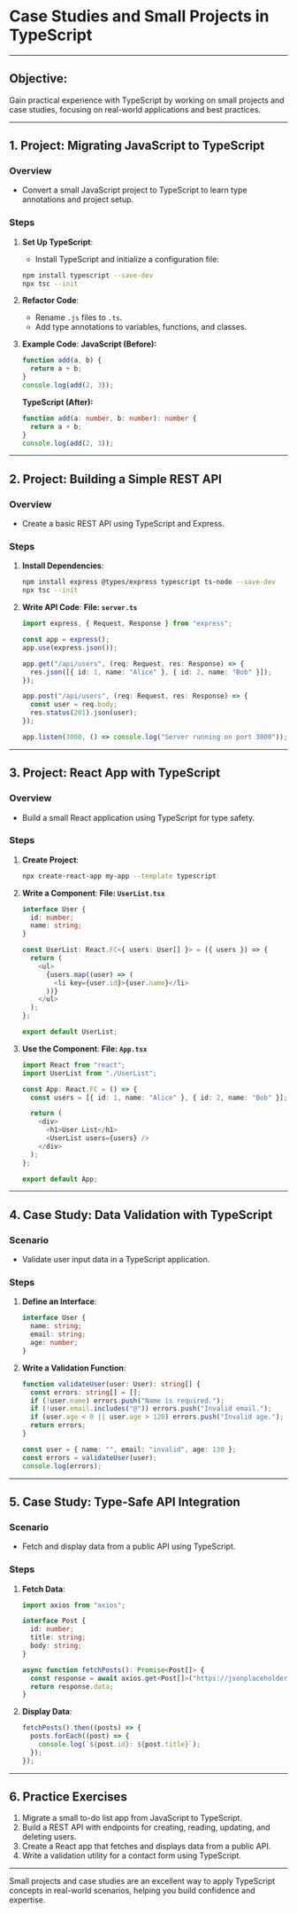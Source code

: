 
# Case Studies and Small Projects in TypeScript

---

## **Objective:**
Gain practical experience with TypeScript by working on small projects and case studies, focusing on real-world applications and best practices.

---

## **1. Project: Migrating JavaScript to TypeScript**
### **Overview**
- Convert a small JavaScript project to TypeScript to learn type annotations and project setup.

### **Steps**
1. **Set Up TypeScript**:
   - Install TypeScript and initialize a configuration file:
   ```bash
   npm install typescript --save-dev
   npx tsc --init
   ```

2. **Refactor Code**:
   - Rename `.js` files to `.ts`.
   - Add type annotations to variables, functions, and classes.

3. **Example Code**:
   **JavaScript (Before):**
   ```javascript
   function add(a, b) {
     return a + b;
   }
   console.log(add(2, 3));
   ```

   **TypeScript (After):**
   ```typescript
   function add(a: number, b: number): number {
     return a + b;
   }
   console.log(add(2, 3));
   ```

---

## **2. Project: Building a Simple REST API**
### **Overview**
- Create a basic REST API using TypeScript and Express.

### **Steps**
1. **Install Dependencies**:
   ```bash
   npm install express @types/express typescript ts-node --save-dev
   npx tsc --init
   ```

2. **Write API Code**:
   **File: `server.ts`**
   ```typescript
   import express, { Request, Response } from "express";

   const app = express();
   app.use(express.json());

   app.get("/api/users", (req: Request, res: Response) => {
     res.json([{ id: 1, name: "Alice" }, { id: 2, name: "Bob" }]);
   });

   app.post("/api/users", (req: Request, res: Response) => {
     const user = req.body;
     res.status(201).json(user);
   });

   app.listen(3000, () => console.log("Server running on port 3000"));
   ```

---

## **3. Project: React App with TypeScript**
### **Overview**
- Build a small React application using TypeScript for type safety.

### **Steps**
1. **Create Project**:
   ```bash
   npx create-react-app my-app --template typescript
   ```

2. **Write a Component**:
   **File: `UserList.tsx`**
   ```typescript
   interface User {
     id: number;
     name: string;
   }

   const UserList: React.FC<{ users: User[] }> = ({ users }) => {
     return (
       <ul>
         {users.map((user) => (
           <li key={user.id}>{user.name}</li>
         ))}
       </ul>
     );
   };

   export default UserList;
   ```

3. **Use the Component**:
   **File: `App.tsx`**
   ```typescript
   import React from "react";
   import UserList from "./UserList";

   const App: React.FC = () => {
     const users = [{ id: 1, name: "Alice" }, { id: 2, name: "Bob" }];

     return (
       <div>
         <h1>User List</h1>
         <UserList users={users} />
       </div>
     );
   };

   export default App;
   ```

---

## **4. Case Study: Data Validation with TypeScript**
### **Scenario**
- Validate user input data in a TypeScript application.

### **Steps**
1. **Define an Interface**:
   ```typescript
   interface User {
     name: string;
     email: string;
     age: number;
   }
   ```

2. **Write a Validation Function**:
   ```typescript
   function validateUser(user: User): string[] {
     const errors: string[] = [];
     if (!user.name) errors.push("Name is required.");
     if (!user.email.includes("@")) errors.push("Invalid email.");
     if (user.age < 0 || user.age > 120) errors.push("Invalid age.");
     return errors;
   }

   const user = { name: "", email: "invalid", age: 130 };
   const errors = validateUser(user);
   console.log(errors);
   ```

---

## **5. Case Study: Type-Safe API Integration**
### **Scenario**
- Fetch and display data from a public API using TypeScript.

### **Steps**
1. **Fetch Data**:
   ```typescript
   import axios from "axios";

   interface Post {
     id: number;
     title: string;
     body: string;
   }

   async function fetchPosts(): Promise<Post[]> {
     const response = await axios.get<Post[]>("https://jsonplaceholder.typicode.com/posts");
     return response.data;
   }
   ```

2. **Display Data**:
   ```typescript
   fetchPosts().then((posts) => {
     posts.forEach((post) => {
       console.log(`${post.id}: ${post.title}`);
     });
   });
   ```

---

## **6. Practice Exercises**
1. Migrate a small to-do list app from JavaScript to TypeScript.
2. Build a REST API with endpoints for creating, reading, updating, and deleting users.
3. Create a React app that fetches and displays data from a public API.
4. Write a validation utility for a contact form using TypeScript.

---

Small projects and case studies are an excellent way to apply TypeScript concepts in real-world scenarios, helping you build confidence and expertise.
